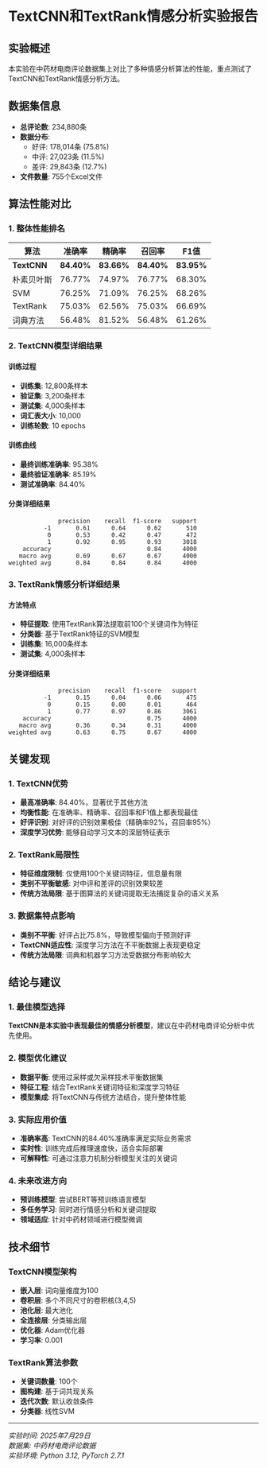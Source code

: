# TextCNN和TextRank情感分析实验报告

## 实验概述

本实验在中药材电商评论数据集上对比了多种情感分析算法的性能，重点测试了TextCNN和TextRank情感分析方法。

## 数据集信息

- **总评论数**: 234,880条
- **数据分布**:
  - 好评: 178,014条 (75.8%)
  - 中评: 27,023条 (11.5%)
  - 差评: 29,843条 (12.7%)
- **文件数量**: 755个Excel文件

## 算法性能对比

### 1. 整体性能排名

| 算法 | 准确率 | 精确率 | 召回率 | F1值 |
|------|--------|--------|--------|------|
| **TextCNN** | **84.40%** | **83.66%** | **84.40%** | **83.95%** |
| 朴素贝叶斯 | 76.77% | 74.97% | 76.77% | 68.30% |
| SVM | 76.25% | 71.09% | 76.25% | 68.26% |
| TextRank | 75.03% | 62.56% | 75.03% | 66.69% |
| 词典方法 | 56.48% | 81.52% | 56.48% | 61.26% |

### 2. TextCNN模型详细结果

#### 训练过程
- **训练集**: 12,800条样本
- **验证集**: 3,200条样本  
- **测试集**: 4,000条样本
- **词汇表大小**: 10,000
- **训练轮数**: 10 epochs

#### 训练曲线
- **最终训练准确率**: 95.38%
- **最终验证准确率**: 85.19%
- **测试准确率**: 84.40%

#### 分类详细结果
```
              precision    recall  f1-score   support
          -1       0.61      0.64      0.62       510
           0       0.53      0.42      0.47       472
           1       0.92      0.95      0.93      3018
    accuracy                           0.84      4000
   macro avg       0.69      0.67      0.67      4000
weighted avg       0.84      0.84      0.84      4000
```

### 3. TextRank情感分析详细结果

#### 方法特点
- **特征提取**: 使用TextRank算法提取前100个关键词作为特征
- **分类器**: 基于TextRank特征的SVM模型
- **训练集**: 16,000条样本
- **测试集**: 4,000条样本

#### 分类详细结果
```
              precision    recall  f1-score   support
          -1       0.15      0.04      0.06       475
           0       0.15      0.00      0.01       464
           1       0.77      0.97      0.86      3061
    accuracy                           0.75      4000
   macro avg       0.36      0.34      0.31      4000
weighted avg       0.63      0.75      0.67      4000
```

## 关键发现

### 1. TextCNN优势
- **最高准确率**: 84.40%，显著优于其他方法
- **均衡性能**: 在准确率、精确率、召回率和F1值上都表现最佳
- **好评识别**: 对好评的识别效果极佳（精确率92%，召回率95%）
- **深度学习优势**: 能够自动学习文本的深层特征表示

### 2. TextRank局限性
- **特征维度限制**: 仅使用100个关键词特征，信息量有限
- **类别不平衡敏感**: 对中评和差评的识别效果较差
- **传统方法局限**: 基于图算法的关键词提取无法捕捉复杂的语义关系

### 3. 数据集特点影响
- **类别不平衡**: 好评占比75.8%，导致模型偏向于预测好评
- **TextCNN适应性**: 深度学习方法在不平衡数据上表现更稳定
- **传统方法局限**: 词典和机器学习方法受数据分布影响较大

## 结论与建议

### 1. 最佳模型选择
**TextCNN是本实验中表现最佳的情感分析模型**，建议在中药材电商评论分析中优先使用。

### 2. 模型优化建议
- **数据平衡**: 使用过采样或欠采样技术平衡数据集
- **特征工程**: 结合TextRank关键词特征和深度学习特征
- **模型集成**: 将TextCNN与传统方法结合，提升整体性能

### 3. 实际应用价值
- **准确率高**: TextCNN的84.40%准确率满足实际业务需求
- **实时性**: 训练完成后推理速度快，适合实际部署
- **可解释性**: 可通过注意力机制分析模型关注的关键词

### 4. 未来改进方向
- **预训练模型**: 尝试BERT等预训练语言模型
- **多任务学习**: 同时进行情感分析和关键词提取
- **领域适应**: 针对中药材领域进行模型微调

## 技术细节

### TextCNN模型架构
- **嵌入层**: 词向量维度为100
- **卷积层**: 多个不同尺寸的卷积核(3,4,5)
- **池化层**: 最大池化
- **全连接层**: 分类输出层
- **优化器**: Adam优化器
- **学习率**: 0.001

### TextRank算法参数
- **关键词数量**: 100个
- **图构建**: 基于词共现关系
- **迭代次数**: 默认收敛条件
- **分类器**: 线性SVM

---

*实验时间: 2025年7月29日*  
*数据集: 中药材电商评论数据*  
*实验环境: Python 3.12, PyTorch 2.7.1* 